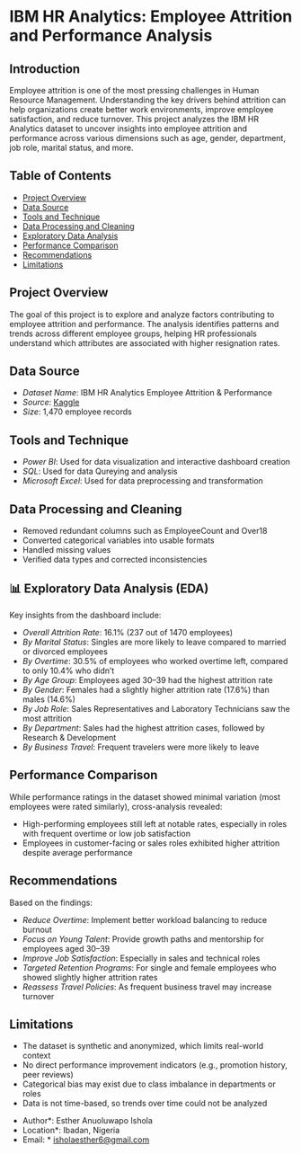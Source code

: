 # IBM HR Analytics: Employee Attrition and Performance Analysis

## Introduction

Employee attrition is one of the most pressing challenges in Human Resource Management. Understanding the key drivers behind attrition can help organizations create better work environments, improve employee satisfaction, and reduce turnover. This project analyzes the IBM HR Analytics dataset to uncover insights into employee attrition and performance across various dimensions such as age, gender, department, job role, marital status, and more.


## Table of Contents

- [Project Overview](#project-overview)  
- [Data Source](#data-source)  
- [Tools and Technique](#tools-and-technique)  
- [Data Processing and Cleaning](#data-processing-and-cleaning)  
- [Exploratory Data Analysis](#exploratory-data-analysis)  
- [Performance Comparison](#performance-comparison)  
- [Recommendations](#recommendations)  
- [Limitations](#limitations)


##  Project Overview

The goal of this project is to explore and analyze factors contributing to employee attrition and performance. The analysis identifies patterns and trends across different employee groups, helping HR professionals understand which attributes are associated with higher resignation rates.

## Data Source

- *Dataset Name*: IBM HR Analytics Employee Attrition & Performance
- *Source*: [Kaggle](https://www.kaggle.com/datasets/pavansubhasht/ibm-hr-analytics-attrition-dataset)
- *Size*: 1,470 employee records

## Tools and Technique

- *Power BI*: Used for data visualization and interactive dashboard creation
- *SQL*: Used for data Qureying and analysis
- *Microsoft Excel*: Used for data preprocessing and transformation  

##  Data Processing and Cleaning

- Removed redundant columns such as EmployeeCount and Over18  
- Converted categorical variables into usable formats  
- Handled missing values
- Verified data types and corrected inconsistencies

## 📊 Exploratory Data Analysis (EDA)

Key insights from the dashboard include:

- *Overall Attrition Rate*: 16.1% (237 out of 1470 employees)
- *By Marital Status*: Singles are more likely to leave compared to married or divorced employees
- *By Overtime*: 30.5% of employees who worked overtime left, compared to only 10.4% who didn’t
- *By Age Group*: Employees aged 30–39 had the highest attrition rate
- *By Gender*: Females had a slightly higher attrition rate (17.6%) than males (14.6%)
- *By Job Role*: Sales Representatives and Laboratory Technicians saw the most attrition
- *By Department*: Sales had the highest attrition cases, followed by Research & Development
- *By Business Travel*: Frequent travelers were more likely to leave


## Performance Comparison

While performance ratings in the dataset showed minimal variation (most employees were rated similarly), cross-analysis revealed:
- High-performing employees still left at notable rates, especially in roles with frequent overtime or low job satisfaction
- Employees in customer-facing or sales roles exhibited higher attrition despite average performance


##  Recommendations

Based on the findings:

- *Reduce Overtime*: Implement better workload balancing to reduce burnout
- *Focus on Young Talent*: Provide growth paths and mentorship for employees aged 30–39
- *Improve Job Satisfaction*: Especially in sales and technical roles
- *Targeted Retention Programs*: For single and female employees who showed slightly higher attrition rates
- *Reassess Travel Policies*: As frequent business travel may increase turnover


##  Limitations

- The dataset is synthetic and anonymized, which limits real-world context  
- No direct performance improvement indicators (e.g., promotion history, peer reviews)  
- Categorical bias may exist due to class imbalance in departments or roles  
- Data is not time-based, so trends over time could not be analyzed


* Author*: Esther Anuoluwapo Ishola  
* Location*: Ibadan, Nigeria  
* Email: * isholaesther6@gmail.com

